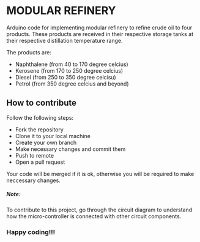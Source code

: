 # MODULAR REFINERY

Arduino code for implementing modular refinery to refine crude oil to four
products. These products are received in their respective storage tanks at their
respective distillation temperature range.

The products are:

- Naphthalene (from 40 to 170 degree celcius)
- Kerosene (from 170 to 250 degree celcius)
- Diesel (from 250 to 350 degree celcisu)
- Petrol (from 350 degree celcius and beyond)

## How to contribute

Follow the following steps:

- Fork the repository
- Clone it to your local machine
- Create your own branch
- Make necessary changes and commit them
- Push to remote
- Open a pull request

Your code will be merged if it is ok, otherwise you will be required to make
neccessary changes.

##### Note:

To contribute to this project, go through the circuit diagram to understand how
the micro-controller is connected with other circuit components.

### Happy coding!!!

